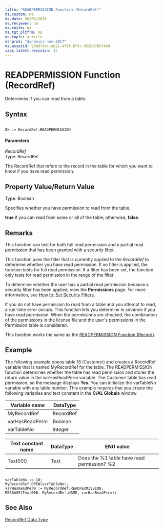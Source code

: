 ```yaml
---
title: "READPERMISSION Function (RecordRef)"
ms.custom: na
ms.date: 06/05/2016
ms.reviewer: na
ms.suite: na
ms.tgt_pltfrm: na
ms.topic: article
ms-prod: "dynamics-nav-2017"
ms.assetid: 950d7dac-a821-4f9f-873c-952b87857400
caps.latest.revision: 14
---
```

# READPERMISSION Function (RecordRef)
Determines if you can read from a table.  
  
## Syntax  
  
```  
  
Ok := RecordRef.READPERMISSION  
```  
  
#### Parameters  
 *RecordRef*  
 Type: RecordRef  
  
 The RecordRef that refers to the record in the table for which you want to know if you have read permission.  
  
## Property Value/Return Value  
 Type: Boolean  
  
 Specifies whether you have permission to read from the table.  
  
 **true** if you can read from some or all of the table; otherwise, **false**.  
  
## Remarks  
 This function can test for both full read permission and a partial read permission that has been granted with a security filter.  
  
 This function uses the filter that is currently applied to the *RecordRef* to determine whether you have read permission. If no filter is applied, the function tests for full read permission. If a filter has been set, the function only tests for read permission in the range of the filter.  
  
 To determine whether the user has a partial read permission because a security filter has been applied, view the **Permissions** page. For more information, see [How to: Set Security Filters](How%20to:%20Set%20Security%20Filters.md).  
  
 If you do not have permission to read from a table and you attempt to read, a run\-time error occurs. This function lets you determine in advance if you have read permission. When the permissions are checked, the combination of the permissions in the license file and the user's permissions in the Permission table is considered.  
  
 This function works the same as the [READPERMISSION Function \(Record\)](READPERMISSION-Function--Record-.md).  
  
## Example  
 The following example opens table 18 \(Customer\) and creates a RecordRef variable that is named MyRecordRef for the table. The READPERMISSION function determines whether the table has read permission and stores the return value in the varHasReadPerm variable. The Customer table has read permission, so the message displays **Yes**. You can initialize the varTableNo variable with any table number. This example requires that you create the following variables and text constant in the **C\/AL Globals** window.  
  
|Variable name|DataType|  
|-------------------|--------------|  
|MyRecordRef|RecordRef|  
|varHasReadPerm|Boolean|  
|varTableNo|Integer|  
  
|Text constant name|DataType|ENU value|  
|------------------------|--------------|---------------|  
|Text000|Text|Does the %1 table have read permission? %2|  
  
```  
  
varTableNo := 18;  
MyRecordRef.OPEN(varTableNo);  
varHasReadPerm := MyRecordRef.READPERMISSION;  
MESSAGE(Text000, MyRecordRef.NAME, varHasReadPerm);  
```  
  
## See Also  
 [RecordRef Data Type](RecordRef-Data-Type.md)